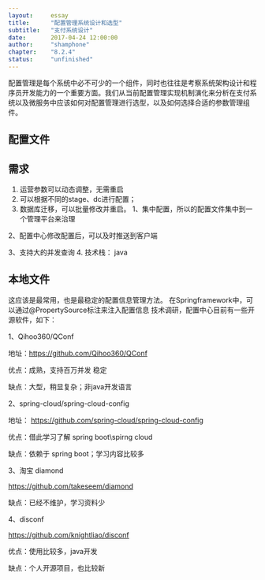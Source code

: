 ```yaml
---
layout: 	essay
title: 		"配置管理系统设计和选型"
subtitle: 	"支付系统设计"
date: 		2017-04-24 12:00:00
author: 	"shamphone"
chapter:	"8.2.4"
status:		"unfinished"
---
```


配置管理是每个系统中必不可少的一个组件，同时也往往是考察系统架构设计和程序员开发能力的一个重要方面。我们从当前配置管理实现机制演化来分析在支付系统以及微服务中应该如何对配置管理进行选型，以及如何选择合适的参数管理组件。 

## 配置文件



## 需求

1. 运营参数可以动态调整，无需重启 
2. 可以根据不同的stage、dc进行配置；
3. 数据库迁移，可以批量修改并重启。 
1、集中配置，所以的配置文件集中到一个管理平台来治理

2、配置中心修改配置后，可以及时推送到客户端

3、支持大的并发查询
4. 技术栈： java

## 本地文件

这应该是最常用，也是最稳定的配置信息管理方法。 在Springframework中，可以通过@PropertySource标注来注入配置信息
技术调研，配置中心目前有一些开源软件，如下：

1、Qihoo360/QConf

地址：https://github.com/Qihoo360/QConf

优点：成熟，支持百万并发 稳定

缺点：大型，稍显复杂；非java开发语言

2、spring-cloud/spring-cloud-config

地址： https://github.com/spring-cloud/spring-cloud-config

优点：借此学习了解 spring boot\spirng cloud

缺点：依赖于 spring boot；学习内容比较多

3、淘宝 diamond

https://github.com/takeseem/diamond

缺点：已经不维护，学习资料少

4、disconf

https://github.com/knightliao/disconf

优点：使用比较多，java开发

缺点：个人开源项目，也比较新